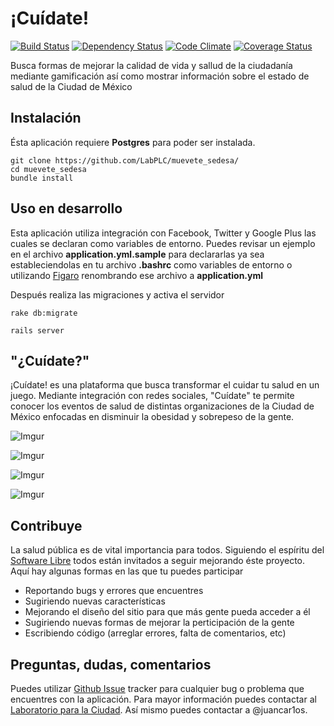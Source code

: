 # ¡Cuídate!

[![Build Status](https://travis-ci.org/LabPLC/muevete_sedesa.svg?branch=master)](https://travis-ci.org/LabPLC/muevete_sedesa)
[![Dependency Status](https://gemnasium.com/LabPLC/muevete_sedesa.svg)](https://gemnasium.com/LabPLC/muevete_sedesa)
[![Code Climate](https://codeclimate.com/github/LabPLC/muevete_sedesa.png)](https://codeclimate.com/github/LabPLC/muevete_sedesa)
[![Coverage Status](https://coveralls.io/repos/LabPLC/muevete_sedesa/badge.png)](https://coveralls.io/r/LabPLC/muevete_sedesa)

Busca formas de mejorar la calidad de vida y sallud de la ciudadanía mediante gamificación así como mostrar información sobre el estado de salud de la Ciudad de México

## Instalación

Ésta aplicación requiere **Postgres** para poder ser instalada.

```
git clone https://github.com/LabPLC/muevete_sedesa/
cd muevete_sedesa
bundle install
```


## Uso en desarrollo

Esta aplicación utiliza integración con Facebook, Twitter y Google Plus las cuales se declaran como variables de entorno. Puedes revisar un ejemplo en el archivo **application.yml.sample** para declararlas ya sea estableciendolas en tu archivo **.bashrc** como variables de entorno o utilizando [Figaro](https://github.com/laserlemon/figaro) renombrando ese archivo a **application.yml**

Después realiza las migraciones y activa el servidor

```
rake db:migrate

rails server
```

## "¿Cuídate?"

¡Cuídate! es una plataforma que busca transformar el cuidar tu salud en un juego. Mediante integración con redes sociales, "Cuídate" te permite conocer los eventos de salud de distintas organizaciones de la Ciudad de México enfocadas en disminuir la obesidad y sobrepeso de la gente.

![Imgur](http://i.imgur.com/IDSopRW.png)

![Imgur](http://i.imgur.com/0sI3esC.png)

![Imgur](http://i.imgur.com/GDHCJXK.png)

![Imgur](http://i.imgur.com/jIrPwkr.png)

## Contribuye

La salud pública es de vital importancia para todos. Siguiendo el espíritu del [Software Libre](https://www.google.com.mx/search?q=espiritu&oq=espiritu&aqs=chrome..69i57j0l3.2953j0j1&sourceid=chrome&ie=UTF-8) todos están invitados a seguir mejorando éste proyecto. Aquí hay algunas formas en las que tu puedes participar

- Reportando bugs y errores que encuentres
- Sugiriendo nuevas características
- Mejorando el diseño del sitio para que más gente pueda acceder a él
- Sugiriendo nuevas formas de mejorar la perticipación de la gente
- Escribiendo código (arreglar errores, falta de comentarios, etc)


## Preguntas, dudas, comentarios

Puedes utilizar [Github Issue](https://github.com/LabPLC/muevete_sedesa/issues) tracker para cualquier bug o problema que encuentres con la aplicación. Para mayor información puedes contactar al [Laboratorio para la Ciudad](http://labplc.mx).  Así mismo puedes contactar a @juancar1os.

